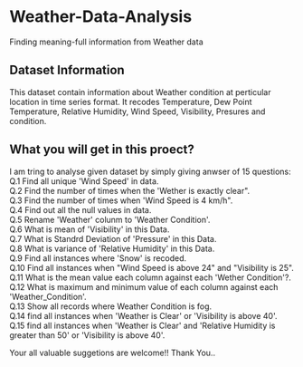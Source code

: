 # Weather-Data-Analysis
Finding meaning-full  information from Weather data
## Dataset Information
This dataset contain information about Weather condition at perticular location in time series format. It recodes Temperature, Dew Point Temperature, Relative Humidity, Wind Speed, Visibility, Presures and condition.
## What you will get in this proect?
I am tring to analyse given dataset by simply giving anwser of 15 questions: <br>
Q.1 Find all unique 'Wind Speed' in data. <br>
Q.2 Find the number of times when the 'Wether is exactly clear". <br>
Q.3 Find the number of times when 'Wind Speed is 4 km/h". <br>
Q.4 Find out all the null values in data. <br>
Q.5 Rename 'Weather' colunm to 'Weather Condition'. <br>
Q.6 What is mean of 'Visibility' in this Data. <br>
Q.7 What is Standrd Deviation of 'Pressure' in this Data. <br>
Q.8 What is variance of 'Relative Humidity' in this Data. <br>
Q.9 Find all instances where 'Snow' is recoded. <br>
Q.10 Find all instances when "Wind Speed is above 24" and "Visibility is 25". <br>
Q.11 What is the mean value each column against each 'Wether Condition'?. <br>
Q.12 What is maximum and minimum value of each column against each 'Weather_Condition'. <br>
Q.13 Show all records where Weather Condition is fog. <br>
Q.14 find all instances when 'Weather is Clear' or 'Visibility is above 40'. <br>
Q.15 find all instances when 'Weather is Clear' and 'Relative Humidity is greater than 50' or 'Visibility is above 40'. <br>

Your all valuable suggetions are welcome!! Thank You..
